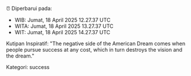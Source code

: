 ⏰ Diperbarui pada:
- WIB: Jumat, 18 April 2025 12.27.37 UTC
- WITA: Jumat, 18 April 2025 13.27.37 UTC
- WIT: Jumat, 18 April 2025 14.27.37 UTC

Kutipan Inspiratif:
"The negative side of the American Dream comes when people pursue success at any cost, which in turn destroys the vision and the dream."


Kategori: success

